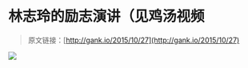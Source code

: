 # 林志玲的励志演讲（见鸡汤视频

> 原文链接：[http://gank.io/2015/10/27](http://gank.io/2015/10/27)

![](http://ww2.sinaimg.cn/large/7a8aed7bjw1exfffnlf2gj20hq0qoju9.jpg)

